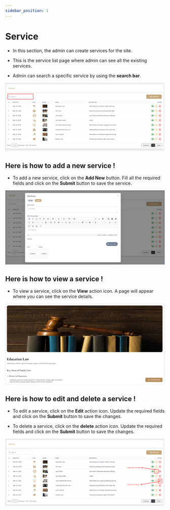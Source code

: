 ```yaml
---
sidebar_position: 1
---
```


# Service

- In this section, the admin can create services for the site.

- This is the service list page where admin can see all the existing services.

- Admin can search a specific service by using the **search bar**.

![Service](./img/6.png)

## Here is how to add a new service !

- To add a new service, click on the **Add New** button. Fill all the required fields and click on the **Submit** button to save the service.

![Add Service](./img/7.png)


## Here is how to view a service !

- To view a service, click on the **View** action icon. A page will appear where you can see the service details.

![View Service](./img/9.png)



## Here is how to edit and delete a service !


- To edit a service, click on the **Edit** action icon. Update the required fields and click on the **Submit** button to save the changes.


- To delete a service, click on the **delete** action icon. Update the required fields and click on the **Submit** button to save the changes.


![Edit Service](./img/8.png)